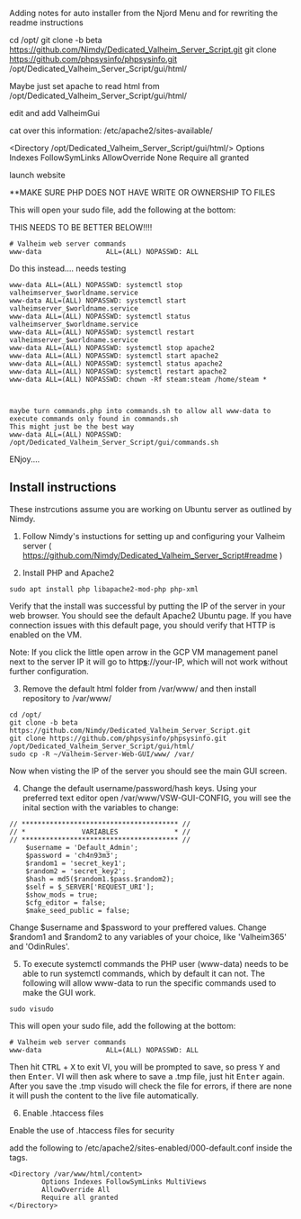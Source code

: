 Adding notes for auto installer from the Njord Menu and for rewriting the readme instructions

cd /opt/
git clone -b beta https://github.com/Nimdy/Dedicated_Valheim_Server_Script.git
git clone https://github.com/phpsysinfo/phpsysinfo.git /opt/Dedicated_Valheim_Server_Script/gui/html/

Maybe just set apache to read html from /opt/Dedicated_Valheim_Server_Script/gui/html/

edit and add ValheimGui

cat over this information:
/etc/apache2/sites-available/

 <Directory /opt/Dedicated_Valheim_Server_Script/gui/html/>
            Options Indexes FollowSymLinks
            AllowOverride None
            Require all granted
 </Directory>

launch website

**MAKE SURE PHP DOES NOT HAVE WRITE OR OWNERSHIP TO FILES

This will open your sudo file, add the following at the bottom:

THIS NEEDS TO BE BETTER BELOW!!!!
```
# Valheim web server commands
www-data                ALL=(ALL) NOPASSWD: ALL
```

Do this instead.... needs testing
```
www-data ALL=(ALL) NOPASSWD: systemctl stop valheimserver_$worldname.service
www-data ALL=(ALL) NOPASSWD: systemctl start valheimserver_$worldname.service
www-data ALL=(ALL) NOPASSWD: systemctl status valheimserver_$worldname.service
www-data ALL=(ALL) NOPASSWD: systemctl restart valheimserver_$worldname.service
www-data ALL=(ALL) NOPASSWD: systemctl stop apache2
www-data ALL=(ALL) NOPASSWD: systemctl start apache2
www-data ALL=(ALL) NOPASSWD: systemctl status apache2
www-data ALL=(ALL) NOPASSWD: systemctl restart apache2
www-data ALL=(ALL) NOPASSWD: chown -Rf steam:steam /home/steam *



maybe turn commands.php into commands.sh to allow all www-data to execute commands only found in commands.sh
This might just be the best way
www-data ALL=(ALL) NOPASSWD: /opt/Dedicated_Valheim_Server_Script/gui/commands.sh 

```
ENjoy....



## Install instructions
These instrcutions assume you are working on Ubuntu server as outlined by Nimdy.

1) Follow Nimdy's instuctions for setting up and configuring your Valheim server ( https://github.com/Nimdy/Dedicated_Valheim_Server_Script#readme )

2) Install PHP and Apache2

```
sudo apt install php libapache2-mod-php php-xml
```

Verify that the install was successful by putting the IP of the server in your web browser. You should see the default Apache2 Ubuntu page. If you have connection issues with this default page, you should verify that HTTP is enabled on the VM.

Note: If you click the little open arrow in the GCP VM management panel next to the server IP it will go to http<b><u>s</u></b>://your-IP, which will not work without further configuration.

3) Remove the default html folder from /var/www/ and then install repository to /var/www/

```
cd /opt/
git clone -b beta https://github.com/Nimdy/Dedicated_Valheim_Server_Script.git
git clone https://github.com/phpsysinfo/phpsysinfo.git /opt/Dedicated_Valheim_Server_Script/gui/html/
sudo cp -R ~/Valheim-Server-Web-GUI/www/ /var/
```

Now when visting the IP of the server you should see the main GUI screen.

4) Change the default username/password/hash keys. Using your preferred text editor open /var/www/VSW-GUI-CONFIG, you will see the inital section with the variables to change:
```
// *************************************** //
// *              VARIABLES              * //
// *************************************** //
	$username = 'Default_Admin';
	$password = 'ch4n93m3';
	$random1 = 'secret_key1';
	$random2 = 'secret_key2';
	$hash = md5($random1.$pass.$random2); 
	$self = $_SERVER['REQUEST_URI'];
	$show_mods = true;
	$cfg_editor = false;
	$make_seed_public = false;
```
Change $username and $password to your preffered values. Change $random1 and $random2 to any variables of your choice, like 'Valheim365' and 'OdinRules'.

5) To execute systemctl commands the PHP user (www-data) needs to be able to run systemctl commands, which by default it can not. The following will allow www-data to run the specific commands used to make the GUI work.

```
sudo visudo
```
This will open your sudo file, add the following at the bottom:

```
# Valheim web server commands
www-data                ALL=(ALL) NOPASSWD: ALL
```

Then hit <kbd>CTRL</kbd> + <kbd>X</kbd> to exit VI, you will be prompted to save, so press <kbd>Y</kbd> and then <kbd>Enter</kbd>. VI will then ask where to save a .tmp file, just hit <kbd>Enter</kbd> again. After you save the .tmp visudo will check the file for errors, if there are none it will push the content to the live file automatically.

6) Enable .htaccess files

Enable the use of .htaccess files for security

add the following to /etc/apache2/sites-enabled/000-default.conf inside the <VirtualHost> tags. 

```
<Directory /var/www/html/content>
        Options Indexes FollowSymLinks MultiViews
        AllowOverride All
        Require all granted
</Directory>
```
